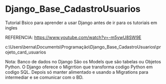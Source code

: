 # Django_Base_CadastroUsuarios
 Tutorial Bsico para aprender a usar Django antes de ir para os tutoriais em ingles

REFERENCIA: https://www.youtube.com/watch?v=-m5ywU8SW9E

c:\Users\berna\Documents\Programação\Django_Base_CadastroUsuarios\projeto_card_usuarios


Nota: Banco de dados no Django
São os Models que são tabelas ou Objetos Python.
    O Django oferece o Migrrtion que transforma codigo Python em codigo SQL.
    Depois só manter alimentado e usando a Migrations para intermediar e se comunicar com o BD.
